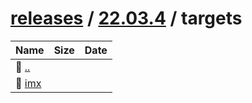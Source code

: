 ---
---

# [releases](/releases/) / [22.03.4](/releases/22.03.4/) / targets


| Name | Size | Date |
|:---|---:|---|
| 📁 [..](../) | | |
| 📁 [imx](imx) | | |


